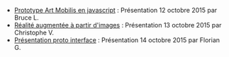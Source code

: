 

* [Prototype Art Mobilis en javascript](./Lab2/12octobre/) : Présentation 12 octobre 2015 par Bruce L.
* [Réalité augmentée à partir d'images](./Lab2/13octobre/ArtMobilis.pdf) : Présentation 13 octobre 2015 par Christophe V.
* [Présentation proto interface](./Lab2/Pres_Interface/Pres_Interface_ArtMobilis.pdf) : Présentation 14 octobre 2015 par Florian G.

